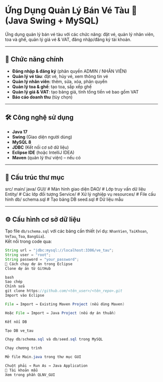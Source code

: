 # Ứng Dụng Quản Lý Bán Vé Tàu 🚆 (Java Swing + MySQL)

Ứng dụng quản lý bán vé tàu với các chức năng: đặt vé, quản lý nhân viên, toa và ghế, quản lý giá vé & VAT, đăng nhập/đăng ký tài khoản.

---

## 📌 Chức năng chính
- **Đăng nhập & đăng ký** (phân quyền ADMIN / NHÂN VIÊN)
- **Quản lý vé tàu**: đặt vé, hủy vé, xem thông tin vé
- **Quản lý nhân viên**: thêm, sửa, xóa, phân quyền
- **Quản lý toa & ghế**: tạo toa, sắp xếp ghế
- **Quản lý giá & VAT**: tạo bảng giá, tính tổng tiền vé bao gồm VAT
- **Báo cáo doanh thu** (tùy chọn)

---

## 🛠️ Công nghệ sử dụng
- **Java 17**
- **Swing** (Giao diện người dùng)
- **MySQL 8**
- **JDBC** (Kết nối cơ sở dữ liệu)
- **Eclipse IDE** (hoặc IntelliJ IDEA)
- **Maven** (quản lý thư viện) – nếu có

---

## 📂 Cấu trúc thư mục
src/
main/
java/
GUI/ # Màn hình giao diện
DAO/ # Lớp truy vấn dữ liệu
Entity/ # Các lớp đối tượng
Service/ # Xử lý nghiệp vụ
resources/ # File cấu hình
db/
schema.sql # Tạo bảng DB
seed.sql # Dữ liệu mẫu

---

## ⚙️ Cấu hình cơ sở dữ liệu
Tạo file `db/schema.sql` với các bảng cần thiết (ví dụ: `NhanVien`, `TaiKhoan`, `VeTau`, `Toa`, `BangGia`).  
Kết nối trong code qua:
```java
String url = "jdbc:mysql://localhost:3306/ve_tau";
String user = "root";
String password = "your_password";
🚀 Cách chạy dự án trong Eclipse
Clone dự án từ GitHub

bash
Sao chép
Chỉnh sửa
git clone https://github.com/<tên_user>/<tên_repo>.git
Import vào Eclipse

File → Import → Existing Maven Project (nếu dùng Maven)

Hoặc File → Import → Java Project (nếu dự án thuần)

Kết nối DB

Tạo DB ve_tau

Chạy db/schema.sql và db/seed.sql trong MySQL

Chạy chương trình

Mở file Main.java trong thư mục GUI

Chuột phải → Run As → Java Application
👤 Tài khoản mẫu
Xem trong phần QLNV_GUI

